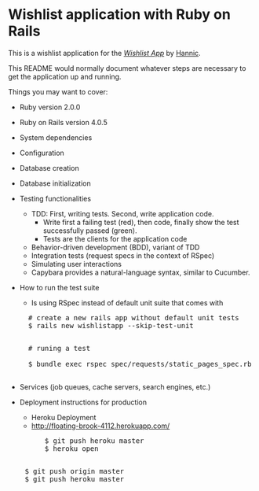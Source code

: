<!-- == README ==-->

# Wishlist application with Ruby on Rails

This is a wishlist application for
the [*Wishlist App*](http://wishlist.org/)
by [Hannic](http://github.com/hannic).

This README would normally document whatever steps are necessary to get the
application up and running.

Things you may want to cover:

* Ruby version 2.0.0

* Ruby on Rails version 4.0.5

* System dependencies 

* Configuration

* Database creation

* Database initialization

* Testing functionalities
    - TDD: First, writing tests. Second, write application code. 
        + Write first a failing test (red), then code, finally show the test successfully passed (green). 
        + Tests are the clients for the application code
    - Behavior-driven development (BDD), variant of TDD
    - Integration tests (request specs in the context of RSpec)
    - Simulating user interactions
    - Capybara provides a natural-language syntax, similar to Cucumber. 

* How to run the test suite
    - Is using RSpec instead of default unit suite that comes with 

    <pre>
    # create a new rails app without default unit tests
    $ rails new wishlistapp --skip-test-unit
    </pre>
    
    <pre>
    # runing a test

    $ bundle exec rspec spec/requests/static_pages_spec.rb
    </pre>

    <!--- zu klein, no padding um code block
    <code>
    rails new <app name>
    </code>--->

* Services (job queues, cache servers, search engines, etc.)

* Deployment instructions for production 
    - Heroku Deployment
    - http://floating-brook-4112.herokuapp.com/
    
    <pre>
        $ git push heroku master        
        $ heroku open
    </pre>


<pre>
    $ git push origin master
    $ git push heroku master
</pre>



